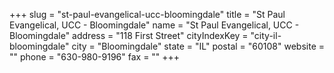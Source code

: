 +++
slug = "st-paul-evangelical-ucc-bloomingdale"
title = "St Paul Evangelical, UCC - Bloomingdale"
name = "St Paul Evangelical, UCC - Bloomingdale"
address = "118 First Street"
cityIndexKey = "city-il-bloomingdale"
city = "Bloomingdale"
state = "IL"
postal = "60108"
website = ""
phone = "630-980-9196"
fax = ""
+++
